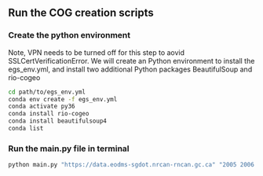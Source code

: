 ## Run the COG creation scripts  
### Create the python environment  
Note, VPN needs to be turned off for this step to aovid SSLCertVerificationError. 
We will create an Python environment to install the egs_env.yml, and install two additional Python packages BeautifulSoup and rio-cogeo 
```bash
cd path/to/egs_env.yml
conda env create -f egs_env.yml
conda activate py36
conda install rio-cogeo
conda install beautifulsoup4
conda list 
```

### Run the main.py file in terminal 
```bash
python main.py "https://data.eodms-sgdot.nrcan-rncan.gc.ca" "2005 2006 2007" "RiverIce" "nrcan-egs-product-archive" "Datacube/RiverIce/" "zip_test" "EPSG:3978" 5 5
```
